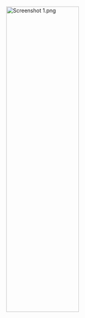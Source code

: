 <div style="display: flex; justify-content: center; align-items: center; height: 100vh; width: 100vw;">
  <img src="assets/Screenshot 1.png" alt="Screenshot 1.png" style="width: 45%; margin: 0 10px;">
</div>


 # myEcommerce

## Project Overview

**myEcommerce** is a Django-based eCommerce application designed to provide a seamless online shopping experience. The project is structured to demonstrate Django's capabilities in managing an eCommerce platform, including product listing, user authentication, and cart management.

## Table of Contents

1. [Installation](#installation)
2. [Usage](#usage)
3. [Features](#features)
4. [Project Structure](#project-structure)
5. [Contributing](#contributing)
6. [License](#license)
7. [References](#references)

## Installation

### Prerequisites

- Python 3.x
- Django 3.x
- SQLite (default database)

### Steps

1. **Clone the repository:**

    ```sh
    git clone https://github.com/yosbelm/myEcommerce.git
    cd myEcommerce
    ```

2. **Create and activate a virtual environment:**

    ```sh
    python -m venv venv
    source venv/bin/activate  # On Windows, use `venv\Scripts\activate`
    ```

3. **Install the required packages:**

    ```sh
    pip install -r requirements.txt
    ```

4. **Apply migrations and run the server:**

    ```sh
    python manage.py migrate
    python manage.py runserver
    ```

5. **Access the application:**

    Open your browser and go to `http://127.0.0.1:8000/`.

## Usage

### Admin Panel

To access the admin panel:

1. Create a superuser:

    ```sh
    python manage.py createsuperuser
    ```

2. Log in to the admin panel at `http://127.0.0.1:8000/admin`.

### Adding Products

Products can be added via the admin panel. Navigate to the `Products` section and add new products with their details.

## Features

- User authentication (registration, login, logout)
- Product listing
- Shopping cart
- Order management

## Project Structure

```plaintext
myEcommerce/
│
├── ecommerceApp/
│   ├── migrations/
│   ├── static/
│   ├── templates/
│   ├── __init__.py
│   ├── admin.py
│   ├── apps.py
│   ├── models.py
│   ├── tests.py
│   └── views.py
│
├── ecommerceProject/
│   ├── __init__.py
│   ├── asgi.py
│   ├── settings.py
│   ├── urls.py
│   └── wsgi.py
│
├── db.sqlite3
├── manage.py
└── requirements.txt
```


## Contributing
### We welcome contributions! Please follow these steps:

Fork the repository.
Create a new branch (git checkout -b feature-branch).
Commit your changes (git commit -am 'Add new feature').
Push to the branch (git push origin feature-branch).
Create a new Pull Request.

## License
This project is licensed under the MIT License - see the LICENSE file for details.


## References
[Django Documentation](https://docs.djangoproject.com/en/5.0/)  

[Django Admin Interface](https://docs.djangoproject.com/en/5.0/ref/contrib/admin/)  

[Django Models](https://docs.djangoproject.com/en/5.0/topics/db/models/)
